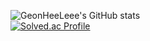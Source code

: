 
![GeonHeeLeee's GitHub stats](https://github-readme-stats.vercel.app/api?username=GeonHeeLeee&show_icons=true&theme=highcontrast)  
[![Solved.ac Profile](http://mazassumnida.wtf/api/generate_badge?boj=ghlee00125)](https://solved.ac/ghlee00125)

